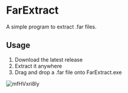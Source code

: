 ﻿# FarExtract

A simple program to extract .far files.

## Usage

1. Download the latest release
2. Extract it anywhere
3. Drag and drop a .far file onto FarExtract.exe

![mfHVxri8ly](https://user-images.githubusercontent.com/32502411/215276281-a6bc64c8-3f80-49f2-ab86-b67799a75097.gif)
